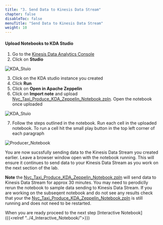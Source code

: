 ```yaml
---
title: "3. Send Data to Kinesis Data Stream"
chapter: false
disableToc: false
menuTitle: "Send Data to Kinesis Data Stream"
weight: 10
---
```


#### Upload Notebooks to KDA Studio

1. Go to the [Kinesis Data Analytics Console](https://console.aws.amazon.com/kinesisanalytics/home)
2. Click on **Studio**

![KDA_Stuio](/images/flink-on-kda-studio/studio_set_up.png)

3. Click on the KDA studio instance you created
4. Click **Run**
5. Click on **Open in Apache Zeppelin**
6. Click on **Import note** and upload [Nyc_Taxi_Produce_KDA_Zeppelin_Notebook.zpln](https://sharkech-public.s3.amazonaws.com/flink-on-kda/Nyc_Taxi_Produce_KDA_Zeppelin_Notebook.zpln). Open the notebook once uploaded

![KDA_Stuio](/images/flink-on-kda-studio/zeppelin_1.png)

7. Follow the steps outlined in the notebook. Run each cell in the uploaded notebook. To run a cell hit the small play button in the top left corner of each paragraph 

![Producer_Notebook](/images/flink-on-kda-studio/producer_notebook.png)

You are now sucssfully sending data to the Kinesis Data Stream you created earlier. Leave a browser window open with the notebook running. This will ensure it continues to send data to your Kinesis Data Stream as you work on the next section of the lab.

**Note** the [Nyc_Taxi_Produce_KDA_Zeppelin_Notebook.zpln](https://sharkech-public.s3.amazonaws.com/flink-on-kda/Nyc_Taxi_Produce_KDA_Zeppelin_Notebook.zpln) will send data to Kinesis Data Stream for approx 30 minutes. You may need to perodiclly rerun the notebook to sample data sending to Kinesis Data Stream. If you are working on the subseqent notebook and do not see any results check that your the [Nyc_Taxi_Produce_KDA_Zeppelin_Notebook.zpln](https://sharkech-public.s3.amazonaws.com/flink-on-kda/Nyc_Taxi_Produce_KDA_Zeppelin_Notebook.zpln) is still running and does not need to be restarted.

When you are ready proceed to the next step [Interactive Notebook]({{<relref "../4_Interactive_Notebook/">}})